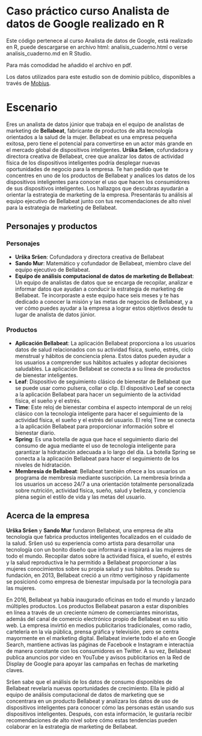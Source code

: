 # Caso práctico curso Analista de datos de Google realizado en R

Este código pertenece al curso Analista de datos de Google, está realizado en R, puede descargarse en archivo html: analisis_cuaderno.html o verse analisis_cuaderno.md en R Studio.

Para más comodidad he añadido el archivo en pdf.

Los datos utilizados para este estudio son de dominio público, disponibles a través de [Mobius](https://www.kaggle.com/datasets/arashnic/fitbit).

# Escenario

Eres un analista de datos júnior que trabaja en el equipo de analistas de marketing de **Bellabeat**, fabricante de productos de alta tecnología orientados a la salud de la mujer. Bellabeat es una empresa pequeña exitosa, pero tiene el potencial para convertirse en un actor más grande en el mercado global de dispositivos inteligentes. **Urška Sršen**, cofundadora y directora creativa de Bellabeat, cree que analizar los datos de actividad física de los dispositivos inteligentes podría desplegar nuevas oportunidades de negocio para la empresa. Te han pedido que te concentres en uno de los productos de Bellabeat y analices los datos de los dispositivos inteligentes para conocer el uso que hacen los consumidores de sus dispositivos inteligentes. Los hallazgos que descubras ayudarán a orientar la estrategia de marketing de la empresa. Presentarás tu análisis al equipo ejecutivo de Bellabeat junto con tus recomendaciones de alto nivel para la estrategia de marketing de Bellabeat.

## Personajes y productos

### Personajes

- **Urška Sršen**: Cofundadora y directora creativa de Bellabeat
- **Sando Mur**: Matemático y cofundador de Bellabeat, miembro clave del equipo ejecutivo de Bellabeat.
- **Equipo de análisis computacional de datos de marketing de Bellabeat**: Un equipo de analistas de datos que se encarga de recopilar, analizar e informar datos que ayudan a conducir la estrategia de marketing de Bellabeat. Te incorporaste a este equipo hace seis meses y te has dedicado a conocer la misión y las metas de negocios de Bellabeat, y a ver cómo puedes ayudar a la empresa a lograr estos objetivos desde tu lugar de analista de datos júnior.

### Productos

- **Aplicación Bellabeat**: La aplicación Bellabeat proporciona a los usuarios datos de salud relacionados con su actividad física, sueño, estrés, ciclo menstrual y hábitos de conciencia plena. Estos datos pueden ayudar a los usuarios a comprender sus hábitos actuales y adoptar decisiones saludables. La aplicación Bellabeat se conecta a su línea de productos de bienestar inteligentes.
- **Leaf**: Dispositivo de seguimiento clásico de bienestar de Bellabeat que se puede usar como pulsera, collar o clip. El dispositivo Leaf se conecta a la aplicación Bellabeat para hacer un seguimiento de la actividad física, el sueño y el estrés.
- **Time**: Este reloj de bienestar combina el aspecto intemporal de un reloj clásico con la tecnología inteligente para hacer el seguimiento de la actividad física, el sueño y el estrés del usuario. El reloj Time se conecta a la aplicación Bellabeat para proporcionar información sobre el bienestar diario.
- **Spring**: Es una botella de agua que hace el seguimiento diario del consumo de agua mediante el uso de tecnología inteligente para garantizar la hidratación adecuada a lo largo del día. La botella Spring se conecta a la aplicación Bellabeat para hacer el seguimiento de los niveles de hidratación.
- **Membresía de Bellabeat**: Bellabeat también ofrece a los usuarios un programa de membresía mediante suscripción. La membresía brinda a los usuarios un acceso 24/7 a una orientación totalmente personalizada sobre nutrición, actividad física, sueño, salud y belleza, y conciencia plena según el estilo de vida y las metas del usuario.

## Acerca de la empresa

**Urška Sršen** y **Sando Mur** fundaron Bellabeat, una empresa de alta tecnología que fabrica productos inteligentes focalizados en el cuidado de la salud. Sršen usó su experiencia como artista para desarrollar una tecnología con un bonito diseño que informará e inspirará a las mujeres de todo el mundo. Recopilar datos sobre la actividad física, el sueño, el estrés y la salud reproductiva le ha permitido a Bellabeat proporcionar a las mujeres conocimientos sobre su propia salud y sus hábitos. Desde su fundación, en 2013, Bellabeat creció a un ritmo vertiginoso y rápidamente se posicionó como empresa de bienestar impulsada por la tecnología para las mujeres.

En 2016, Bellabeat ya había inaugurado oficinas en todo el mundo y lanzado múltiples productos. Los productos Bellabeat pasaron a estar disponibles en línea a través de un creciente número de comerciantes minoristas, además del canal de comercio electrónico propio de Bellabeat en su sitio web. La empresa invirtió en medios publicitarios tradicionales, como radio, cartelería en la vía pública, prensa gráfica y televisión, pero se centra mayormente en el marketing digital. Bellabeat invierte todo el año en Google Search, mantiene activas las páginas de Facebook e Instagram e interactúa de manera constante con los consumidores en Twitter. A su vez, Bellabeat publica anuncios por video en YouTube y avisos publicitarios en la Red de Display de Google para apoyar las campañas en fechas de marketing claves.

Sršen sabe que el análisis de los datos de consumo disponibles de Bellabeat revelaría nuevas oportunidades de crecimiento. Ella le pidió al equipo de análisis computacional de datos de marketing que se concentrara en un producto Bellabeat y analizara los datos de uso de dispositivos inteligentes para conocer cómo las personas están usando sus dispositivos inteligentes. Después, con esta información, le gustaría recibir recomendaciones de alto nivel sobre cómo estas tendencias pueden colaborar en la estrategia de marketing de Bellabeat.

